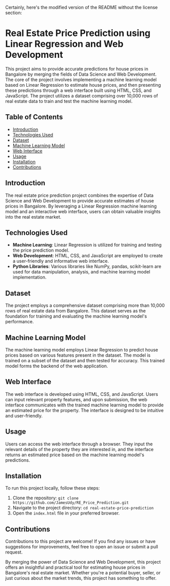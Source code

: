 Certainly, here's the modified version of the README without the license section:

# Real Estate Price Prediction using Linear Regression and Web Development

This project aims to provide accurate predictions for house prices in Bangalore by merging the fields of Data Science and Web Development. The core of the project involves implementing a machine learning model based on Linear Regression to estimate house prices, and then presenting these predictions through a web interface built using HTML, CSS, and JavaScript. The project utilizes a dataset comprising over 10,000 rows of real estate data to train and test the machine learning model.

## Table of Contents
- [Introduction](#introduction)
- [Technologies Used](#technologies-used)
- [Dataset](#dataset)
- [Machine Learning Model](#machine-learning-model)
- [Web Interface](#web-interface)
- [Usage](#usage)
- [Installation](#installation)
- [Contributions](#contributions)

## Introduction
The real estate price prediction project combines the expertise of Data Science and Web Development to provide accurate estimates of house prices in Bangalore. By leveraging a Linear Regression machine learning model and an interactive web interface, users can obtain valuable insights into the real estate market.

## Technologies Used
- **Machine Learning**: Linear Regression is utilized for training and testing the price prediction model.
- **Web Development**: HTML, CSS, and JavaScript are employed to create a user-friendly and informative web interface.
- **Python Libraries**: Various libraries like NumPy, pandas, scikit-learn are used for data manipulation, analysis, and machine learning model implementation.

## Dataset
The project employs a comprehensive dataset comprising more than 10,000 rows of real estate data from Bangalore. This dataset serves as the foundation for training and evaluating the machine learning model's performance.

## Machine Learning Model
The machine learning model employs Linear Regression to predict house prices based on various features present in the dataset. The model is trained on a subset of the dataset and then tested for accuracy. This trained model forms the backend of the web application.

## Web Interface
The web interface is developed using HTML, CSS, and JavaScript. Users can input relevant property features, and upon submission, the web interface communicates with the trained machine learning model to provide an estimated price for the property. The interface is designed to be intuitive and user-friendly.

## Usage
Users can access the web interface through a browser. They input the relevant details of the property they are interested in, and the interface returns an estimated price based on the machine learning model's predictions.

## Installation
To run this project locally, follow these steps:

1. Clone the repository: `git clone https://github.com/JamesUdy/RE_Price_Prediction.git`
2. Navigate to the project directory: `cd real-estate-price-prediction`
3. Open the `index.html` file in your preferred browser.

## Contributions
Contributions to this project are welcome! If you find any issues or have suggestions for improvements, feel free to open an issue or submit a pull request.

By merging the power of Data Science and Web Development, this project offers an insightful and practical tool for estimating house prices in Bangalore's real estate market. Whether you're a potential buyer, seller, or just curious about the market trends, this project has something to offer.

